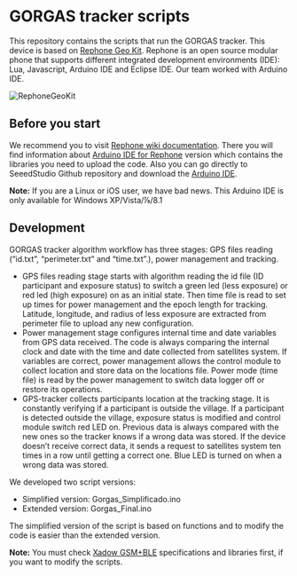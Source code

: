 # GORGAS tracker scripts
This repository contains the scripts that run the GORGAS tracker. This device is based on [Rephone Geo Kit](https://www.seeedstudio.com/RePhone-Geo-Kit-p-2624.html). Rephone is an open source modular phone that supports different integrated development environments (IDE): Lua, Javascript, Arduino IDE and Eclipse IDE. Our team worked with Arduino IDE.

![RephoneGeoKit](https://github.com/healthinnovation/gorgas_tracker/blob/master/images/RePhone_Geo_Kit.jpg)

## Before you start
We recommend you to visit [Rephone wiki documentation](http://wiki.seeedstudio.com/RePhone/). There you will find information about [Arduino IDE for Rephone](http://wiki.seeedstudio.com/Arduino_IDE_for_RePhone_Kit/) version which contains the libraries you need to upload the code. Also you can go directly to SeeedStudio Github repository and download the [Arduino IDE](https://github.com/Seeed-Studio/Arduino_IDE_for_RePhone).

**Note:** If you are a Linux or iOS user, we have bad news. This Arduino IDE is only available for Windows XP/Vista/⅞/8.1 

## Development
GORGAS tracker algorithm workflow has three stages: GPS files reading (“id.txt”, “perimeter.txt” and “time.txt”.), power management and tracking.
- GPS files reading stage starts with algorithm reading the id file (ID participant and exposure status) to switch a green led (less exposure) or red led (high exposure) on as an initial state. Then time file is read to set up times for power management and the epoch length for tracking. Latitude, longitude, and radius of less exposure are extracted from perimeter file to upload any new configuration.
- Power management stage configures internal time and date variables from GPS data received. The code is always comparing the internal clock and date with the time and date collected from satellites system. If variables are correct, power management allows the control module to collect location and store data on the locations file. Power mode (time file) is read by the power management to switch data logger off or restore its operations.
- GPS-tracker collects participants location at the tracking stage. It is constantly verifying if a participant is outside the village. If a participant is detected outside the village, exposure status is modified and control module switch red LED on. Previous data is always compared with the new ones so the tracker knows if a wrong data was stored. If the device doesn’t receive correct data, it sends a request to satellites system ten times in a row until getting a correct one. Blue LED is turned on when a wrong data was stored.

We developed two script versions:

- Simplified version: Gorgas_Simplificado.ino 
- Extended version: Gorgas_Final.ino

The simplified version of the script is based on functions and to modify the code is easier than the extended version. 

**Note:** You must check [Xadow GSM+BLE](http://wiki.seeedstudio.com/RePhone_Lumi_Kit/#xadow-gsmble) specifications and libraries first, if you want to modify the scripts.
